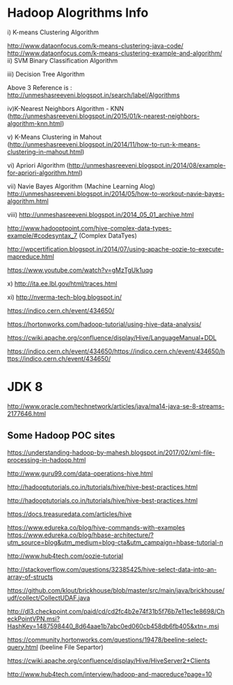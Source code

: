 # Hadoop Alogrithms Info

i) K-means Clustering Algorithm

http://www.dataonfocus.com/k-means-clustering-java-code/
http://www.dataonfocus.com/k-means-clustering-example-and-algorithm/
ii) SVM Binary Classification Algorithm

iii) Decision Tree Algorithm

Above 3 Reference is : http://unmeshasreeveni.blogspot.in/search/label/Algorithms

iv)K-Nearest Neighbors Algorithm - KNN (http://unmeshasreeveni.blogspot.in/2015/01/k-nearest-neighbors-algorithm-knn.html)

v) K-Means Clustering in Mahout (http://unmeshasreeveni.blogspot.in/2014/11/how-to-run-k-means-clustering-in-mahout.html)

vi) Apriori Algorithm (http://unmeshasreeveni.blogspot.in/2014/08/example-for-apriori-algorithm.html)

vii) Navie Bayes Algorithm (Machine Learning Alog) http://unmeshasreeveni.blogspot.in/2014/05/how-to-workout-navie-bayes-algorithm.html 


viii) http://unmeshasreeveni.blogspot.in/2014_05_01_archive.html

http://www.hadooptpoint.com/hive-complex-data-types-example/#codesyntax_7 (Complex DataTyes)

http://wpcertification.blogspot.in/2014/07/using-apache-oozie-to-execute-mapreduce.html

https://www.youtube.com/watch?v=gMzTgUk1uqg

x) http://ita.ee.lbl.gov/html/traces.html

xi) http://nverma-tech-blog.blogspot.in/

https://indico.cern.ch/event/434650/

https://hortonworks.com/hadoop-tutorial/using-hive-data-analysis/

https://cwiki.apache.org/confluence/display/Hive/LanguageManual+DDL


https://indico.cern.ch/event/434650/https://indico.cern.ch/event/434650/https://indico.cern.ch/event/434650/

# JDK 8
http://www.oracle.com/technetwork/articles/java/ma14-java-se-8-streams-2177646.html


## Some Hadoop POC sites
https://understanding-hadoop-by-mahesh.blogspot.in/2017/02/xml-file-processing-in-hadoop.html

http://www.guru99.com/data-operations-hive.html


http://hadooptutorials.co.in/tutorials/hive/hive-best-practices.html


http://hadooptutorials.co.in/tutorials/hive/hive-best-practices.html


https://docs.treasuredata.com/articles/hive


https://www.edureka.co/blog/hive-commands-with-examples
https://www.edureka.co/blog/hbase-architecture/?utm_source=blog&utm_medium=blog-cta&utm_campaign=hbase-tutorial-n

http://www.hub4tech.com/oozie-tutorial

http://stackoverflow.com/questions/32385425/hive-select-data-into-an-array-of-structs

https://github.com/klout/brickhouse/blob/master/src/main/java/brickhouse/udf/collect/CollectUDAF.java


http://dl3.checkpoint.com/paid/cd/cd2fc4b2e74f31b5f76b7e11ec1e8698/CheckPointVPN.msi?HashKey=1487598440_8d64aae1b7abc0ed060cb458db6fb405&xtn=.msi 


https://community.hortonworks.com/questions/19478/beeline-select-query.html (beeline File Separtor)

https://cwiki.apache.org/confluence/display/Hive/HiveServer2+Clients




http://www.hub4tech.com/interview/hadoop-and-mapreduce?page=10




